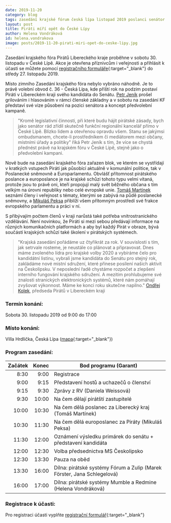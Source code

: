 ```yaml
---
date: 2019-11-20
category: blog
tags: zasedání krajské fórum česká lípa listopad 2019 poslanci senátor peksa martínek jeník
layout: post
title: Piráti míří opět do České Lípy
author: Helena Vondráková
id: helena.vondrakova
image: posts/2019-11-20-pirati-miri-opet-do-ceske-lipy.jpg
---
```

Zasedání krajského fóra Pirátů Libereckého kraje proběhne v sobotu 30. listopadu v České Lípě. Akce je otevřena příznivcům i veřejnosti a přihlásit k účasti se můžete pomocí [registračního formuláře](https://piratiliberec.mfnet.cz/kf2019cl/){:target="_blank"} do středy 27. listopadu 2019.

Místo zimního Zasedání krajského fóra nebylo vybráno náhodně. Je to právě volební obvod č. 36 - Česká Lípa, kde příští rok na podzim postaví Piráti v Libereckém kraji svého kandidáta do Senátu. [Petr Jeník](/lide/petr-jenik) prošel grilováním i hlasováním v rámci členské základny a v sobotu na zasedání KF představí své vize působení na pozici senátora a koncept předvolební kampaně. 

>"Kromě legislativní činnosti, při které budu hájit pirátské zásady, bych jako senátor rád zřídil skutečně funkční regionální kancelář přímo v České Lípě. Blízko lidem a otevřenou opravdu všem. Stanu se jakýmsi ombudsmanem, chcete-li prostředníkem či mediátorem mezi občany, místními úřady a politiky" říká Petr Jeník s tím, že více se chystá přednést právě na krajském fóru v České Lípě, stejně jako o předvolební kampani. 

Nově bude na zasedání krajského fóra zařazen blok, ve kterém se vystřídají v kratkých vstupech Piráti jak působící aktuálně v komunální politice, tak v Poslanecké sněmovně a Europarlamentu. Obvlášť přítomnost pirátského poslance a europoslance je na krajské schůzi tohoto typu velmi vítaná, protože jsou to právě oni, kteří propojují malý svět běžného občana s tím velkým na úrovni republiky nebo celé evropské unie. [Tomáš Martínek](/lide/tomas-martinek) seznámí členy i veřejnost s tématy, kterými se zabývá na půdě poslanecké sněmovny, a [Mikuláš Peksa](https://www.pirati.cz/lide/mikulas-peksa/) přiblíží všem přítomným prostředí své frakce evropského parlamentu a práci v ní.

S přibývajím počtem členů v kraji narůstá také potřeba vnitrostranického vzdělávání. Není novinkou, že Piráti si mezi sebou předávají informace na různých komunikačních platformách a aby byl každý Pirát v obraze, bývá součástí krajských schůzí také školení v pirátských systémech. 

>"Krajská zasedání pořádáme uz čtyřikrát za rok. V souvislosti s tím, jak setrvale rosteme, je neustále co plánovat a připravovat. Dnes máme zvoleného lídra pro krajské volby 2020 a vybíráme čelo pro kandidátní listinu, vybrali jsme kandidáta do Senátu pro stejný rok, zakládáme nové mistní sdružení, které přinese posílení našich aktivit na Českolipsku. V neposlední řadě chystáme rozpočet a zlepšení interního fungování krajského sdružení. A mezitim prohlubujeme své znalosti stranických elektronických systémů, které nám pomáhají zvyšovat výkonnost. Máme ke konci roku skutečne napilno." [Ondřej Kolek](/lide/ondrej-kolek), předseda Pirátů v Libereckém kraji


### Termín konání: ###
Sobota 30. listopadu 2019 od 9:00 do 17:00

### Místo konání: ###
Villa Hrdlička, Česká Lípa ([mapa](https://goo.gl/maps/5n3mvHPRuobaZrmTA){:target="_blank"})

### Program zasedání: ###

|Začátek|Konec|Bod programu (Garant)|
|------:|----:|------------|
|8:30   |9:00 |Registrace
|9:00   |9:15 |Představení hostů a uchazečů o členství
|9:15   |9:30 |Zprávy z RV (Daniela Weissová)
|9:30   |10:00|Na čem dělají pirátští zastupitelé
|10:00  |10:30|Na čem dělá poslanec za Liberecký kraj (Tomáš Martínek)
|10:30  |11:30|Na čem dělá europoslanec za Piráty (Mikuláš Peksa)
|11:30  |12:00|Oznámení výsledku primárek do senátu + představení kandidáta
|12:00  |12:30|Volba předsednictva MS Českolipsko
|12:30  |13:30|Pauza na oběd
|13:30  |16:00|Dílna: pirátské systémy Fórum a Zulip (Marek Förster, Jana Schlegelová)
|16:00  |17:00|Dílna: pirátské systémy Mumble a Redmine (Helena Vondráková)

### Registrace k účasti: ###
Pro registraci účasti vyplňte [registrační formulář](https://piratiliberec.mfnet.cz/kf2019cl/){:target="_blank"}
